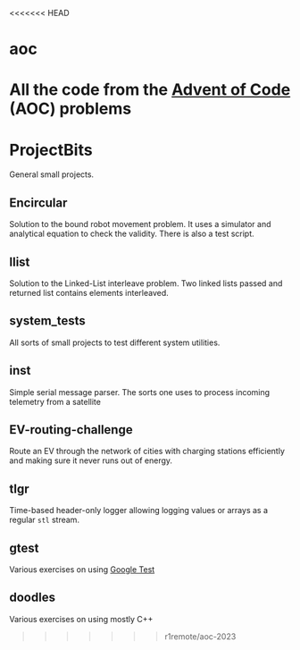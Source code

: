 <<<<<<< HEAD
# aoc
All the code from the [Advent of Code](https://adventofcode.com/) (AOC) problems
=======
# ProjectBits

General small projects.

## Encircular

Solution to the bound robot movement problem. It uses a simulator and analytical equation to check the validity. There is also a test script.

## llist

Solution to the Linked-List interleave problem. Two linked lists passed and returned list contains elements interleaved.

## system_tests

All sorts of small projects to test different system utilities.

## inst

Simple serial message parser. The sorts one uses to process incoming telemetry from a satellite

## EV-routing-challenge

Route an EV through the network of cities with charging stations efficiently and making sure it never runs out of energy.

## tlgr

Time-based header-only logger allowing logging values or arrays as a regular `stl` stream.

## gtest

Various exercises on using [Google Test](https://github.com/google/googletest)

## doodles

Various exercises on using mostly C++

>>>>>>> r1remote/aoc-2023
